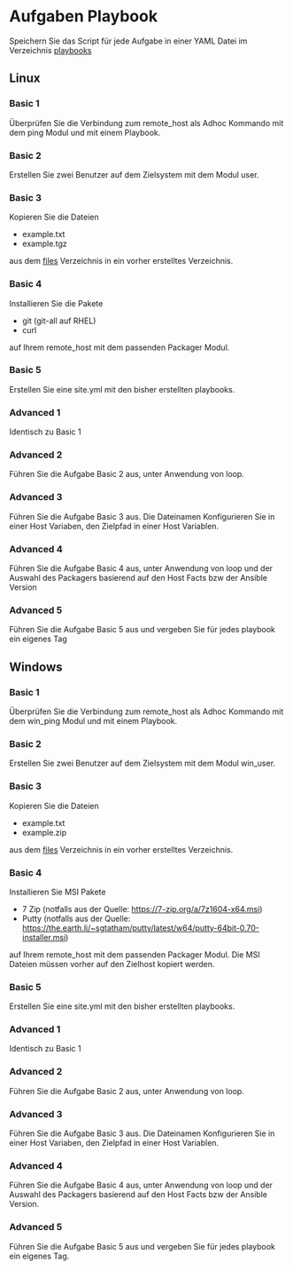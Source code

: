 # Aufgaben Playbook

Speichern Sie das Script für jede Aufgabe in einer YAML Datei im Verzeichnis [playbooks](../playbooks)

## Linux

### Basic 1
Überprüfen Sie die Verbindung zum remote_host als Adhoc Kommando mit dem ping Modul und mit einem Playbook.

### Basic 2
Erstellen Sie zwei Benutzer auf dem Zielsystem mit dem Modul user.

### Basic 3
Kopieren Sie die Dateien

- example.txt
- example.tgz

aus dem [files](../files) Verzeichnis in ein vorher erstelltes Verzeichnis.

### Basic 4
Installieren Sie die Pakete

- git (git-all auf RHEL)
- curl

auf Ihrem remote_host mit dem passenden Packager Modul.

### Basic 5
Erstellen Sie eine site.yml mit den bisher erstellten playbooks.

### Advanced 1
Identisch zu Basic 1

### Advanced 2
Führen Sie die Aufgabe Basic 2 aus, unter Anwendung von loop.

### Advanced 3
Führen Sie die Aufgabe Basic 3 aus. Die Dateinamen Konfigurieren Sie in einer Host Variaben, den Zielpfad in einer Host Variablen.

### Advanced 4
Führen Sie die Aufgabe Basic 4 aus, unter Anwendung von loop und der Auswahl des
Packagers basierend auf den Host Facts bzw der Ansible Version

### Advanced 5
Führen Sie die Aufgabe Basic 5 aus und vergeben Sie für jedes playbook ein eigenes Tag

## Windows

### Basic 1
Überprüfen Sie die Verbindung zum remote_host als Adhoc Kommando mit dem win_ping Modul und mit einem Playbook.

### Basic 2
Erstellen Sie zwei Benutzer auf dem Zielsystem mit dem Modul win_user.

### Basic 3
Kopieren Sie die Dateien

- example.txt
- example.zip

aus dem [files](../files) Verzeichnis in ein vorher erstelltes Verzeichnis.

### Basic 4
Installieren Sie MSI Pakete

- 7 Zip (notfalls aus der Quelle: https://7-zip.org/a/7z1604-x64.msi)
- Putty (notfalls aus der Quelle: https://the.earth.li/~sgtatham/putty/latest/w64/putty-64bit-0.70-installer.msi)

auf Ihrem remote_host mit dem passenden Packager Modul. Die MSI Dateien müssen vorher auf den Zielhost kopiert werden.

### Basic 5
Erstellen Sie eine site.yml mit den bisher erstellten playbooks.

### Advanced 1
Identisch zu Basic 1

### Advanced 2
Führen Sie die Aufgabe Basic 2 aus, unter Anwendung von loop.

### Advanced 3
Führen Sie die Aufgabe Basic 3 aus. Die Dateinamen Konfigurieren Sie in einer Host Variaben, den Zielpfad in einer Host Variablen.

### Advanced 4
Führen Sie die Aufgabe Basic 4 aus, unter Anwendung von loop und der Auswahl des
Packagers basierend auf den Host Facts bzw der Ansible Version. 

### Advanced 5
Führen Sie die Aufgabe Basic 5 aus und vergeben Sie für jedes playbook ein eigenes Tag.
